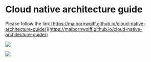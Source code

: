 # Cloud native architecture guide

Please follow the link [https://maibornwolff.github.io/cloud-native-architecture-guide/](https://maibornwolff.github.io/cloud-native-architecture-guide/)

![](2021-07-29-12-16-18.png)

![](2021-07-29-12-17-27.png)